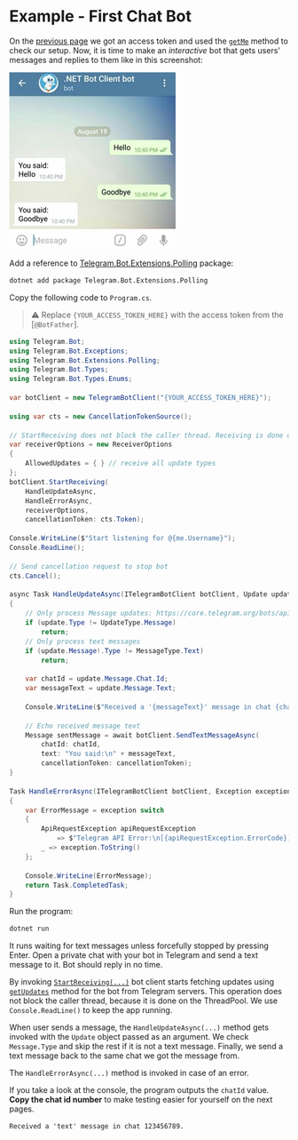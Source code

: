 # Example - First Chat Bot

On the [previous page] we got an access token and used the [`getMe`] method to check our setup.
Now, it is time to make an _interactive_ bot that gets users' messages and replies to them like in this screenshot:

![Example Image](docs/shot-example_bot.jpg)

Add a reference to [Telegram.Bot.Extensions.Polling] package:

```bash
dotnet add package Telegram.Bot.Extensions.Polling
```

Copy the following code to `Program.cs`.

> ⚠️ Replace `{YOUR_ACCESS_TOKEN_HERE}` with the access token from the [`@BotFather`].

```c#
using Telegram.Bot;
using Telegram.Bot.Exceptions;
using Telegram.Bot.Extensions.Polling;
using Telegram.Bot.Types;
using Telegram.Bot.Types.Enums;

var botClient = new TelegramBotClient("{YOUR_ACCESS_TOKEN_HERE}");

using var cts = new CancellationTokenSource();

// StartReceiving does not block the caller thread. Receiving is done on the ThreadPool.
var receiverOptions = new ReceiverOptions
{
    AllowedUpdates = { } // receive all update types
};
botClient.StartReceiving(
    HandleUpdateAsync,
    HandleErrorAsync,
    receiverOptions,
    cancellationToken: cts.Token);

Console.WriteLine($"Start listening for @{me.Username}");
Console.ReadLine();

// Send cancellation request to stop bot
cts.Cancel();

async Task HandleUpdateAsync(ITelegramBotClient botClient, Update update, CancellationToken cancellationToken)
{
    // Only process Message updates: https://core.telegram.org/bots/api#message
    if (update.Type != UpdateType.Message)
        return;
    // Only process text messages
    if (update.Message!.Type != MessageType.Text)
        return;

    var chatId = update.Message.Chat.Id;
    var messageText = update.Message.Text;

    Console.WriteLine($"Received a '{messageText}' message in chat {chatId}.");

    // Echo received message text
    Message sentMessage = await botClient.SendTextMessageAsync(
        chatId: chatId,
        text: "You said:\n" + messageText,
        cancellationToken: cancellationToken);
}

Task HandleErrorAsync(ITelegramBotClient botClient, Exception exception, CancellationToken cancellationToken)
{
    var ErrorMessage = exception switch
    {
        ApiRequestException apiRequestException
            => $"Telegram API Error:\n[{apiRequestException.ErrorCode}]\n{apiRequestException.Message}",
        _ => exception.ToString()
    };

    Console.WriteLine(ErrorMessage);
    return Task.CompletedTask;
}
```

Run the program:

```bash
dotnet run
```

It runs waiting for text messages unless forcefully stopped by pressing Enter. Open a private chat with your bot in
Telegram and send a text message to it. Bot should reply in no time.

By invoking [`StartReceiving(...)`] bot client starts fetching updates using [`getUpdates`] method for the bot
from Telegram servers. This operation does not block the caller thread, because it is done on the ThreadPool. We use `Console.ReadLine()` to keep the app running.

When user sends a message, the `HandleUpdateAsync(...)` method gets invoked with the `Update` object passed as an argument.
We check `Message.Type` and skip the rest if it is not a text message.
Finally, we send a text message back to the same chat we got the message from.

The `HandleErrorAsync(...)` method is invoked in case of an error.

If you take a look at the console, the program outputs the `chatId` value. **Copy the chat id number** to make testing easier
for yourself on the next pages.

```text
Received a 'text' message in chat 123456789.
```

<!-- -->

[previous page]: quickstart.md
[`getMe`]: https://core.telegram.org/bots/api#getme
[Telegram.Bot.Extensions.Polling]: https://www.nuget.org/packages/Telegram.Bot.Extensions.Polling/
[`getUpdates`]: https://core.telegram.org/bots/api#getupdates
[`StartReceiving(...)`]: https://github.com/TelegramBots/Telegram.Bot.Extensions.Polling/blob/master/src/Telegram.Bot.Extensions.Polling/Extensions/TelegramBotClientPollingExtensions.cs
